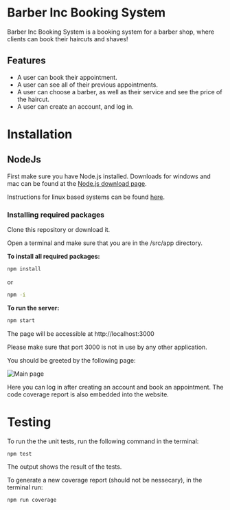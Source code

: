 # Barber Inc Booking System 

Barber Inc Booking System is a booking system for a barber shop, where clients can book their haircuts and shaves!

## Features
* A user can book their appointment.
* A user can see all of their previous appointments.
* A user can choose a barber, as well as their service and see the price of the haircut.
* A user can create an account, and log in.

# Installation
## NodeJs
First make sure you have Node.js installed. Downloads for windows and mac can be found at the [Node.js download page](https://nodejs.org/en/download/).

Instructions for linux based systems can be found [here](https://nodejs.org/en/download/package-manager/).
### Installing required packages
Clone this repository or download it.

Open a terminal and make sure that you are in the /src/app directory.

**To install all required packages:**
```bash
npm install
```
or
```bash
npm -i
```
**To run the server:**
```bash
npm start
```
The page will be accessible at http://localhost:3000

Please make sure that port 3000 is not in use by any other application.

You should be greeted by the following page:

![Main page](https://i.ibb.co/Dz17Dd9/barbershop.jpg)

Here you can log in after creating an account and book an appointment.
The code coverage report is also embedded into the website. 

# Testing
To run the the unit tests, run the following command in the terminal: 
```bash
npm test
```
The output shows the result of the tests.

To generate a new coverage report (should not be nessecary), in the terminal run:
```bash
npm run coverage
```
